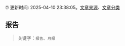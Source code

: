 :alarm_clock: 更新时间: 2025-04-10 23:38:05。[文章来源](/README.md)、[文章分类](/TAGS.md)

## 报告


> 关键字：`报告`、`月报`




